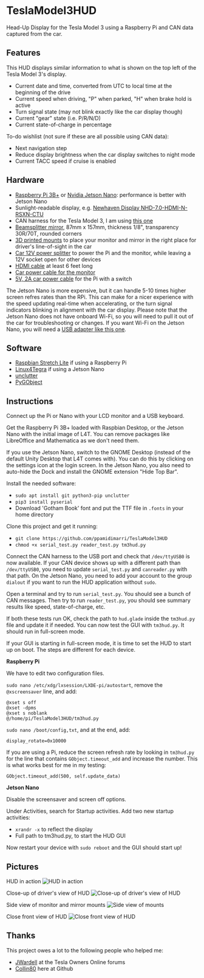 # TeslaModel3HUD
Head-Up Display for the Tesla Model 3 using a Raspberry Pi and CAN data captured from the car.

## Features
This HUD displays similar information to what is shown on the top left of the Tesla Model 3's display. 

* Current date and time, converted from UTC to local time at the beginning of the drive
* Current speed when driving, "P" when parked, "H" when brake hold is active
* Turn signal state (may not blink exactly like the car display though)
* Current "gear" state (i.e. P/R/N/D)
* Current state-of-charge in percentage 

To-do wishlist (not sure if these are all possible using CAN data):
* Next navigation step
* Reduce display brightness when the car display switches to night mode
* Current TACC speed if cruise is enabled

## Hardware
* [Raspberry Pi 3B+](https://smile.amazon.com/gp/product/B07BDR5PDW/) or [Nvidia Jetson Nano](https://www.nvidia.com/en-us/autonomous-machines/embedded-systems/jetson-nano/): performance is better with Jetson Nano
* Sunlight-readable display, e.g. [Newhaven Display NHD-7.0-HDMI-N-RSXN-CTU](http://www.newhavendisplay.com/nhd70hdminrsxnctu-p-9552.html)
* CAN harness for the Tesla Model 3, I am using [this one](http://store.evtv.me/proddetail.php?prod=TeslaModel3CANKit)
* [Beamsplitter mirror](https://telepromptermirror.com/glass-teleprompter-mirror/), 87mm x 157mm, thickness 1/8", transparency 30R/70T, rounded corners
* [3D printed mounts](https://www.thingiverse.com/thing:3496105) to place your monitor and mirror in the right place for driver's line-of-sight in the car
* [Car 12V power splitter](https://smile.amazon.com/gp/product/B07CM7PJQB/) to power the Pi and the monitor, while leaving a 12V socket open for other devices
* [HDMI cable](https://smile.amazon.com/gp/product/B01JO9T43G/) at least 6 feet long
* [Car power cable for the monitor](https://smile.amazon.com/gp/product/B07BSFSW8N/)
* [5V, 2A car power cable](https://smile.amazon.com/gp/product/B075XMTQJC/) for the Pi with a switch

The Jetson Nano is more expensive, but it can handle 5-10 times higher screen refres rates than the RPi. This can make for a nicer experience with the speed updating real-time when accelerating, or the turn signal indicators blinking in alignment with the car display. Please note that the Jetson Nano does not have onboard Wi-Fi, so you will need to pull it out of the car for troubleshooting or changes. If you want Wi-Fi on the Jetson Nano, you will need a [USB adapter like this one](https://smile.amazon.com/gp/product/B003MTTJOY/). 

## Software
* [Raspbian Stretch Lite](https://downloads.raspberrypi.org/raspbian_lite_latest) if using a Raspberry Pi
* [Linux4Tegra](http://developer.nvidia.com/embedded/dlc/jetson-nano-dev-kit-sd-card-image) if using a Jetson Nano
* [unclutter](https://wiki.archlinux.org/index.php/unclutter)
* [PyGObject](https://pygobject.readthedocs.io/en/latest/index.html)

## Instructions

Connect up the Pi or Nano with your LCD monitor and a USB keyboard. 

Get the Raspberry Pi 3B+ loaded with Raspbian Desktop, or the Jetson Nano with the initial image of L4T. You can remove packages like LibreOffice and Mathematica as we don't need them.

If you use the Jetson Nano, switch to the GNOME Desktop (instead of the default Unity Desktop that L4T comes with). You can do this by clicking on the settings icon at the login screen. In the Jetson Nano, you also need to auto-hide the Dock and install the GNOME extension "Hide Top Bar". 

Install the needed software:
* `sudo apt install git python3-pip unclutter`
* `pip3 install pyserial`
* Download 'Gotham Book' font and put the TTF file in `.fonts` in your home directory

Clone this project and get it running:
* `git clone https://github.com/ppamidimarri/TeslaModel3HUD`
* `chmod +x serial_test.py reader_test.py tm3hud.py`

Connect the CAN harness to the USB port and check that `/dev/ttyUSB0` is now available. If your CAN device shows up with a different path than `/dev/ttyUSB0`, you need to update `serial_test.py` and `canreader.py` with that path. On the Jetson Nano, you need to add your account to the group `dialout` if you want to run the HUD application without `sudo`. 

Open a terminal and try to run `serial_test.py`. You should see a bunch of CAN messages. Then try to run `reader_test.py`, you should see summary results like speed, state-of-charge, etc. 

If both these tests run OK, check the path to `hud.glade` inside the `tm3hud.py` file and update it if needed. You can now test the GUI with `tm3hud.py`. It should run in full-screen mode. 

If your GUI is starting in full-screen mode, it is time to set the HUD to start up on boot. The steps are different for each device.

**Raspberry Pi**

We have to edit two configuration files.

`sudo nano /etc/xdg/lxsession/LXDE-pi/autostart`, remove the `@xscreensaver` line, and add:
```
@xset s off
@xset -dpms
@xset s noblank
@/home/pi/TeslaModel3HUD/tm3hud.py
```

`sudo nano /boot/config,txt`, and at the end, add:
```
display_rotate=0x10000
```

If you are using a Pi, reduce the screen refresh rate by looking in `tm3hud.py` for the line that contains `GObject.timeout_add` and increase the number. This is what works best for me in my testing:
```
GObject.timeout_add(500, self.update_data)
```

**Jetson Nano**

Disable the screensaver and screen off options. 

Under Activities, search for Startup activities. Add two new startup activities:
* `xrandr -x` to reflect the display
* Full path to tm3hud.py, to start the HUD GUI

Now restart your device with `sudo reboot` and the GUI should start up! 

## Pictures

HUD in action
![HUD in action](https://i.imgur.com/tpscMLz.jpg)

Close-up of driver's view of HUD
![Close-up of driver's view of HUD](https://i.imgur.com/9UdMikN.jpg)

Side view of monitor and mirror mounts
![Side view of mounts](https://thingiverse-production-new.s3.amazonaws.com/assets/ca/d1/42/7c/10/IMG_20190316_120601.jpg)

Close front view of HUD
![Close front view of HUD](https://thingiverse-production-new.s3.amazonaws.com/assets/f6/e7/c7/c6/02/IMG_20190316_121405.jpg)

## Thanks
This project owes a lot to the following people who helped me:
* [JWardell](https://teslaownersonline.com/members/jwardell.1513/) at the Tesla Owners Online forums
* [Collin80](https://github.com/collin80) here at Github
